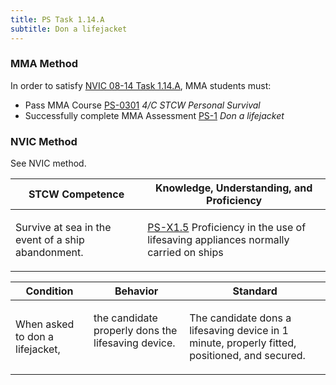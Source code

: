 ```yaml
---
title: PS Task 1.14.A 
subtitle: Don a lifejacket
---
```



### MMA Method

In order to satisfy  [NVIC 08-14  Task  1.14.A](/stcw23/assets/images/nvic-08-14.pdf), MMA students must:

* Pass MMA Course  [PS-0301](PS-0301) *4/C STCW Personal Survival*
* Successfully complete MMA Assessment  [PS-1](PS-1) *Don a lifejacket*


### NVIC Method

<a onclick="togglevisibility('nvic_methods')" >See NVIC method.</a>

<div id='nvic_methods' class='hide'>

<table>
<thead>
<tr>
<th class='forty'> STCW Competence </th>
<th class='sixty'> Knowledge, Understanding, and Proficiency </th>
</tr>
</thead>




<tbody>
<tr><td markdown='1'>

Survive at sea in the event of a ship abandonment.

</td><td markdown='1'>

[PS-X1.5](../../tables/611.html#PS-X1.5) Proficiency in the use of lifesaving appliances normally carried on ships

</td></tr>


</tbody>
</table>


<table>
<thead>
<tr><th class='twenty'>  Condition </th><th class='twenty'> Behavior </th><th  class='sixty'>Standard </th></tr>
</thead>
<tbody >



<tr><td markdown='1'>

When asked to don a lifejacket,

</td><td markdown='1'>

the candidate properly dons the lifesaving device.

<br>

<div class="tooltip">
<span class="tooltiptext">
</span>
</div>


</td><td markdown='1'>

The candidate dons a lifesaving device in 1 minute, properly fitted, positioned, and secured.

</td></tr>
</tbody>
</table>
</div>
